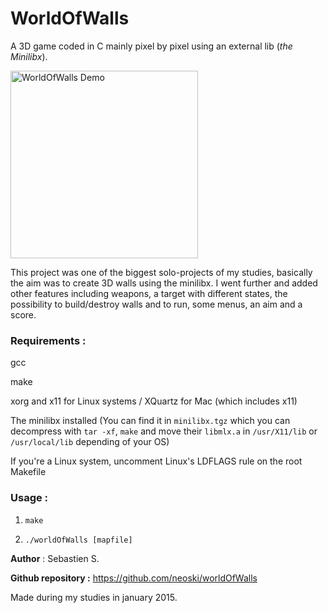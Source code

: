 # WorldOfWalls
A 3D game coded in C mainly pixel by pixel using an external lib (*the Minilibx*).

<img alt="WorldOfWalls Demo" src="https://s17.postimg.cc/cqgtprdlb/world_Of_Walls_Demo.gif" height="300px"/>

This project was one of the biggest solo-projects of my studies, basically the aim was to create 3D walls using the minilibx. I went further and added other features including weapons, a target with different states, the possibility to build/destroy walls and to run, some menus, an aim and a score.

### Requirements :

gcc

make

xorg and x11 for Linux systems / XQuartz for Mac (which includes x11)

The minilibx installed (You can find it in `minilibx.tgz` which you can decompress with `tar -xf`, `make` and move their `libmlx.a` in `/usr/X11/lib` or `/usr/local/lib` depending of your OS)

If you're a Linux system, uncomment Linux's LDFLAGS rule on the root Makefile


### Usage :

1. `make`

2. `./worldOfWalls [mapfile]`

**Author** : Sebastien S.

**Github repository :** https://github.com/neoski/worldOfWalls

Made during my studies in january 2015.
